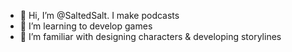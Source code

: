 - 👋 Hi, I’m @SaltedSalt. I make podcasts 
- 👀 I’m learning to develop games
- 🌱 I’m familiar with designing characters & developing storylines

<!---
SaltedSalt/SaltedSalt is a ✨ special ✨ repository because its `README.md` (this file) appears on your GitHub profile.
You can click the Preview link to take a look at your changes.
--->
